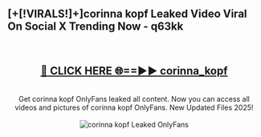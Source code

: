 <h2>[+[!VIRALS!]+]corinna kopf Leaked Video Viral On Social X Trending Now - q63kk</h2>
<br>
<div align="center">
<h2><a href="https://libra.edu.pl?corinna_kopf" rel="nofollow">🔴 CLICK HERE 🌐==►► corinna_kopf</a></h2>
<br>
Get corinna kopf OnlyFans leaked all content. Now you can access all videos and pictures of corinna kopf OnlyFans. New Updated Files 2025!
<br>
<br>
<a href="https://libra.edu.pl?corinna_kopf" rel="nofollow" data-target="animated-image.originalLink"><img src="https://i.ibb.co.com/WyWwxjT/player-gif2.gif" alt="corinna kopf Leaked OnlyFans" style="max-width: 100%; display: inline-block;" data-target="animated-image.originalImage"></a>
</div>
<br>